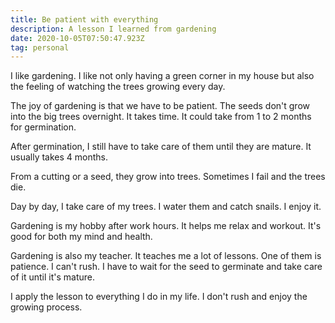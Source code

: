 ```yaml
---
title: Be patient with everything
description: A lesson I learned from gardening
date: 2020-10-05T07:50:47.923Z
tag: personal
---
```

I like gardening. I like not only having a green corner in my house but also the feeling of watching the trees growing every day.

The joy of gardening is that we have to be patient. The seeds don't grow into the big trees overnight. It takes time. It could take from 1 to 2 months for germination.

After germination, I still have to take care of them until they are mature. It usually takes 4 months.

From a cutting or a seed, they grow into trees. Sometimes I fail and the trees die.

Day by day, I take care of my trees. I water them and catch snails. I enjoy it.

Gardening is my hobby after work hours. It helps me relax and workout. It's good for both my mind and health.

Gardening is also my teacher. It teaches me a lot of lessons. One of them is patience. I can't rush. I have to wait for the seed to germinate and take care of it until it's mature.

I apply the lesson to everything I do in my life. I don't rush and enjoy the growing process.